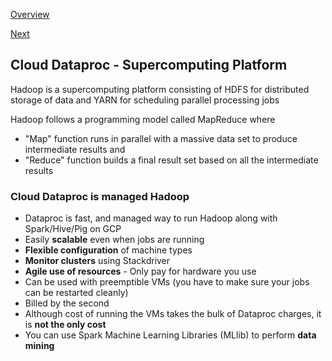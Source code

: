 [Overview](https://github.com/paulowe/gcp/blob/main/readme.md)

[Next](https://github.com/paulowe/gcp/blob/main/dataflow.md)

## Cloud Dataproc - Supercomputing Platform
Hadoop is a supercomputing platform consisting of HDFS for distributed storage of data and YARN for scheduling parallel processing jobs

Hadoop follows a programming model called MapReduce where
- "Map" function runs in parallel with a massive data set to produce intermediate results and
- "Reduce" function builds a final result set based on all the intermediate results
### Cloud Dataproc is managed Hadoop
- Dataproc is fast, and managed way to run Hadoop along with Spark/Hive/Pig on GCP
- Easily **scalable** even when jobs are running
- **Flexible configuration** of machine types
- **Monitor clusters** using Stackdriver
- **Agile use of resources** - Only pay for hardware you use
- Can be used with preemptible VMs (you have to make sure your jobs can be restarted cleanly)
- Billed by the second
- Although cost of running the VMs takes the bulk of Dataproc charges, it is **not the only cost**
- You can use Spark Machine Learning Libraries (MLlib) to perform **data mining**
